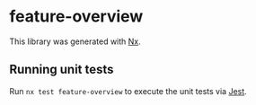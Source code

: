 # feature-overview

This library was generated with [Nx](https://nx.dev).

## Running unit tests

Run `nx test feature-overview` to execute the unit tests via [Jest](https://jestjs.io).
